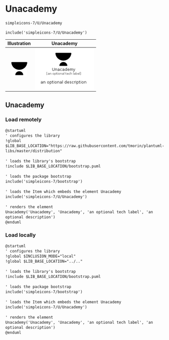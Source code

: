 # Unacademy


```text
simpleicons-7/U/Unacademy
```

```text
include('simpleicons-7/U/Unacademy')
```



| Illustration | Unacademy |
| :---: | :---: |
| ![illustration for Illustration](../../simpleicons-7/U/Unacademy.png) | ![illustration for Unacademy](../../simpleicons-7/U/Unacademy.Local.png) |




## Unacademy

### Load remotely
```plantuml
@startuml
' configures the library
!global $LIB_BASE_LOCATION="https://raw.githubusercontent.com/tmorin/plantuml-libs/master/distribution"

' loads the library's bootstrap
!include $LIB_BASE_LOCATION/bootstrap.puml

' loads the package bootstrap
include('simpleicons-7/bootstrap')

' loads the Item which embeds the element Unacademy
include('simpleicons-7/U/Unacademy')

' renders the element
Unacademy('Unacademy', 'Unacademy', 'an optional tech label', 'an optional description')
@enduml
```

### Load locally
```plantuml
@startuml
' configures the library
!global $INCLUSION_MODE="local"
!global $LIB_BASE_LOCATION="../.."

' loads the library's bootstrap
!include $LIB_BASE_LOCATION/bootstrap.puml

' loads the package bootstrap
include('simpleicons-7/bootstrap')

' loads the Item which embeds the element Unacademy
include('simpleicons-7/U/Unacademy')

' renders the element
Unacademy('Unacademy', 'Unacademy', 'an optional tech label', 'an optional description')
@enduml
```

